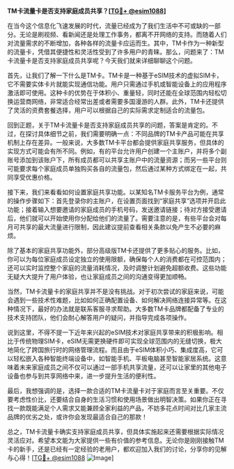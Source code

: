 **TM卡流量卡是否支持家庭成员共享？[[TG💪+ @esim1088](https://t.me/s/esim1088)]**

在当今这个信息化飞速发展的时代，流量已经成为了我们生活中不可或缺的一部分。无论是刷视频、看新闻还是处理工作事务，都离不开网络的支持。而随着人们对流量需求的不断增加，各种各样的流量卡应运而生。其中，TM卡作为一种新型的流量卡，凭借其便捷性和灵活性受到了许多用户的青睐。那么，问题来了：TM卡流量卡是否支持家庭成员共享呢？今天我们就来详细聊聊这个问题。

首先，让我们了解一下什么是TM卡。TM卡是一种基于eSIM技术的虚拟SIM卡，它不需要实体卡片就能实现通信功能。用户只需通过手机或智能设备上的应用程序激活即可使用。这种卡的优势在于体积小、重量轻，同时还能在全球范围内轻松切换运营商网络，非常适合经常出差或者需要多国漫游的人群。此外，TM卡还提供了灵活的资费套餐选择，用户可以根据自己的实际需求定制适合的流量包。

回到正题，关于TM卡流量卡是否支持家庭成员共享的问题，答案是肯定的。不过，在探讨具体细节之前，我们需要明确一点：不同品牌的TM卡产品可能在共享机制上存在差异。一般来说，大多数TM卡平台都会提供家庭共享服务，但具体的实现方式可能会有所不同。例如，有的平台允许用户创建一个主账户，并将多个副账号添加到该账户下，所有成员都可以共享主账户中的流量资源；而另一些平台则可能要求每个家庭成员单独购买各自的流量包，然后通过某种方式绑定在一起，共同享受优惠价格。

接下来，我们来看看如何设置家庭共享功能。以某知名TM卡服务平台为例，通常的操作步骤如下：首先登录你的主账户，在设置页面找到“家庭共享”选项并开启此功能；接着输入想要邀请的家庭成员的手机号码，发送邀请链接；待对方接受邀请后，他们就可以开始使用你分配给他们的流量了。需要注意的是，有些平台会对每月可共享的最大流量进行限制，因此建议提前查看相关条款以免产生不必要的麻烦。

除了基本的家庭共享功能外，部分高级版TM卡还提供了更多贴心的服务。比如，你可以为每位家庭成员设定独立的使用限额，确保每个人的消费都在可控范围内；还可以实时监控整个家庭的流量消耗情况，及时调整计划避免超额收费。这些功能无疑大大提升了用户体验，也让家庭成员之间的沟通变得更加顺畅。

当然，TM卡流量卡的家庭共享并不是没有挑战。对于初次尝试的家庭来说，可能会遇到一些技术性难题，比如如何正确配置设备、如何解决网络连接异常等。在这种情况下，最好的办法就是联系客服寻求帮助。大多数TM卡品牌都配备了专业的技术支持团队，他们会耐心解答用户的疑问，并指导完成各项操作。

说到这里，不得不提一下近年来兴起的eSIM技术对家庭共享带来的积极影响。相比于传统物理SIM卡，eSIM无需更换硬件即可实现全球范围内的无缝切换，极大地简化了跨国旅行时的网络管理流程。而且由于eSIM体积小巧、集成度高，它可以轻松嵌入各种智能终端设备中，如智能手机、平板电脑甚至智能家居系统。这意味着未来家庭成员之间不仅可以通过一部手机共享流量，还可以让家里的其他电子设备也参与到共享网络中来，进一步提升生活的便利性。

最后，我想强调的是，选择一款合适的TM卡流量卡对于家庭而言至关重要。不仅要考虑性价比，还要结合自身的生活习惯和使用场景做出明智决策。如果你正在寻找一款既能满足个人需求又能兼顾全家利益的产品，不妨多花点时间对比几家主流品牌的优劣之处，或许你会发现最适合自己的那款！

总之，TM卡流量卡确实支持家庭成员共享，但具体实施起来还需要根据实际情况灵活应对。希望本文能为大家提供一些有价值的参考信息。无论你是刚刚接触TM卡的新手，还是已经有一定经验的老用户，都欢迎加入我们的讨论，分享你的见解与心得！[[TG💪+ @esim1088](https://t.me/s/esim1088) ![Image](https://i.postimg.cc/4NQfJmqS/Snipaste-2025-05-13-00-14-12.png)]